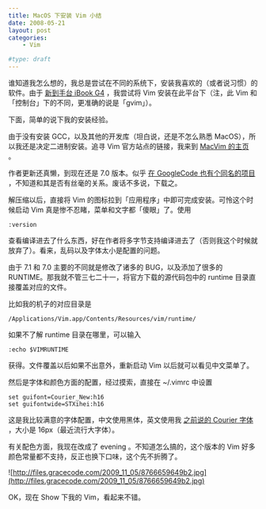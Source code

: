 ```yaml
---
title: MacOS 下安装 Vim 小结
date: 2008-05-21
layout: post
categories:
    - Vim

#type: draft
---
```


谁知道我怎么想的，我总是尝试在不同的系统下，安装我喜欢的（或者说习惯）的软件。由于 [新到手台 iBook G4]({{site.urls}}/posts/1614/) ，我尝试将 Vim 安装在此平台下（注，此 Vim 和「控制台」下的不同，更准确的说是「gvim」）。

下面，简单的说下我的安装经验。

由于没有安装 GCC，以及其他的开发库（坦白说，还是不怎么熟悉 MacOS），所以我还是决定二进制安装。追寻 Vim 官方站点的链接，我来到  [MacVim 的主页](http://macvim.org/) 。

作者更新还真懒，到现在还是 7.0 版本。似乎 [在 GoogleCode 也有个同名的项目](http://code.google.com/p/macvim/) ，不知道和其是否有丝毫的关系。废话不多说，下载之。

解压缩以后，直接将 Vim 的图标拉到「应用程序」中即可完成安装。可怜这个时候启动 Vim 真是惨不忍睹，菜单和文字都「傻眼」了。使用

    :version

查看编译进去了什么东西，好在作者将多字节支持编译进去了（否则我这个时候就放弃了）。看来，乱码以及字体太小是配置的问题。

由于 7.1 和 7.0 主要的不同就是修改了诸多的 BUG，以及添加了很多的 RUNTIME。那我就不管三七二十一，将官方下载的源代码包中的 runtime 目录直接覆盖对应的文件。

比如我的机子的对应目录是

    /Applications/Vim.app/Contents/Resources/vim/runtime/

如果不了解 runtime 目录在哪里，可以输入

    :echo $VIMRUNTIME

获得。文件覆盖以后如果不出意外，重新启动 Vim 以后就可以看见中文菜单了。

然后是字体和颜色方面的配置，经过摸索，直接在 ~/.vimrc 中设置

```
set guifont=Courier_New:h16
set guifontwide=STXihei:h16
```

这是我比较满意的字体配置，中文使用黑体，英文使用我 [之前说的 Courier 字体]({{site.urls}}/posts/1545/) ，大小是 16px（最近流行大字体）。

有关配色方面，我现在改成了 evening 。不知道怎么搞的，这个版本的 Vim 好多颜色常量都不支持，反正也换下口味，这个先不折腾了。

![http://files.gracecode.com/2009_11_05/8766659649b2.jpg](http://files.gracecode.com/2009_11_05/8766659649b2.jpg)

OK，现在 Show 下我的 Vim，看起来不错。
